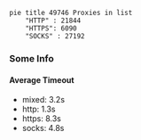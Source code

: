 
```mermaid
pie title 49746 Proxies in list
    "HTTP" : 21844
    "HTTPS": 6090
    "SOCKS" : 27192
```

### Some Info
#### Average Timeout

- mixed: 3.2s
- http: 1.3s
- https: 8.3s
- socks: 4.8s